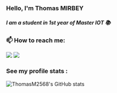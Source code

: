 <h3> Hello, I'm Thomas MIRBEY</h3>
<h5>I am a student in 1st year of Master IOT 📚<h5>

<h3>📫 How to reach me: </h3>

[<img src="https://img.shields.io/badge/Gmail-D14836?style=for-the-badge&logo=gmail&logoColor=white">](mailto:thomas.mirbey@edu.univ-fcomte.fr)
[<img src="https://img.shields.io/badge/LinkedIn-0077B5?style=for-the-badge&logo=linkedin&logoColor=white">](https://fr.linkedin.com/in/thomas-mirbey)

### See my profile stats :
![ThomasM2568's GitHub stats](https://github-readme-stats.vercel.app/api/top-langs/?username=thomasm2568&theme=transparent&layout=compact&langs_count=12)
 <!--

![ThomasM2568's GitHub stats](https://github-readme-stats.vercel.app/api?username=thomasm2568&theme=transparent&show_icons=true)
-->

<!--

**ThomasM2568/ThomasM2568** is a ✨ _special_ ✨ repository because its `README.md` (this file) appears on your GitHub profile.

Here are some ideas to get you started:


- 👯 I’m looking to collaborate on ...
- 🤔 I’m looking for help with ...

- 😄 Pronouns: ...
- ⚡ Fun fact: ...
-->

